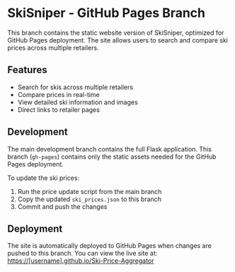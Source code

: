 # SkiSniper - GitHub Pages Branch

This branch contains the static website version of SkiSniper, optimized for GitHub Pages deployment. The site allows users to search and compare ski prices across multiple retailers.

## Features

- Search for skis across multiple retailers
- Compare prices in real-time
- View detailed ski information and images
- Direct links to retailer pages

## Development

The main development branch contains the full Flask application. This branch (`gh-pages`) contains only the static assets needed for the GitHub Pages deployment.

To update the ski prices:

1. Run the price update script from the main branch
2. Copy the updated `ski_prices.json` to this branch
3. Commit and push the changes

## Deployment

The site is automatically deployed to GitHub Pages when changes are pushed to this branch. You can view the live site at: [https://[username].github.io/Ski-Price-Aggregator](https://[username].github.io/Ski-Price-Aggregator) 